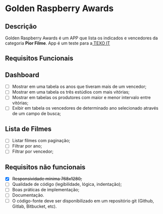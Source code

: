 # Golden Raspberry Awards

## Descrição

Golden Raspberry Awards é um APP que lista os indicados e vencedores da categoria **Pior Filme**. App é um teste para a[ TEXO IT](https://www.texoit.com)

## Requisitos Funcionais

## Dashboard

- [ ] Mostrar em uma tabela os anos que tiveram mais de um vencedor;
- [ ] Mostrar em uma tabela os três estúdios com mais vitórias;
- [ ] Mostrar em tabelas os produtores com maior e menor intervalo entre vitórias;
- [ ] Exibir em tabela os vencedores de determinado ano selecionado através de um campo de busca;

## Lista de Filmes

- [ ] Listar filmes com paginação;
- [ ] Filtrar por ano;
- [ ] Filtrar por vencedor;

## Requisitos não funcionais

- [x] ~~Responsividade mínima 768x1280;~~
- [ ] Qualidade de código (legibilidade, lógica, indentação);
- [ ] Boas práticas de implementação;
- [ ] Documentação.
- [ ] O código-fonte deve ser disponibilizado em um repositório git (Github, Gitlab, Bitbucket, etc).
